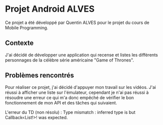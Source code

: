 # Projet Android ALVES


Ce projet a été développé par Quentin ALVES pour le projet du cours de Mobile Programming. 



## Contexte

J'ai décidé de développer une application qui recense et listes les différents personnages de la célèbre série américaine "Game of Thrones". 



## Problèmes rencontrés 

Pour réaliser ce projet, j'ai décidé d'appuyer mon travail sur les vidéos. 
J'ai réussi à afficher une liste sur l'émulateur, cependant je n'ai pas réussi à résoudre une erreur ce qui m'a donc empêché de vérifier le bon fonctionnement de mon API et des tâches qui suivaient. 

L'erreur du TD (non résolu) : 
Type mismatch : inferred type is <no name provided> but Callback<List<PokemonResponse>!>! was expected. 




